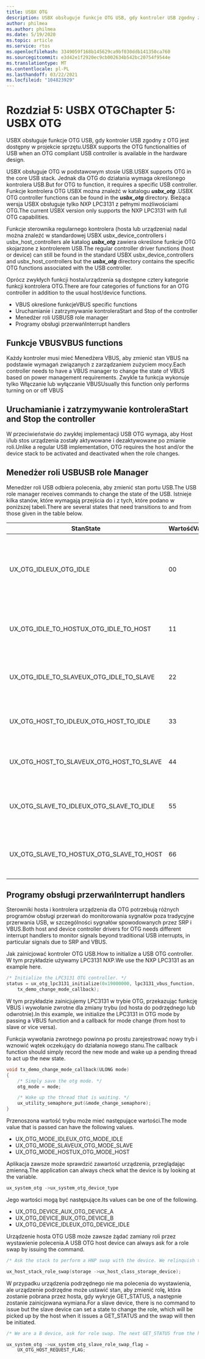 ```yaml
---
title: USBX OTG
description: USBX obsługuje funkcje OTG USB, gdy kontroler USB zgodny z OTG jest dostępny w projekcie sprzętu.
author: philmea
ms.author: philmea
ms.date: 5/19/2020
ms.topic: article
ms.service: rtos
ms.openlocfilehash: 3349059f168b145629ca9bf030ddb141350ca760
ms.sourcegitcommit: e3d42e1f2920ec9cb002634b542bc20754f9544e
ms.translationtype: MT
ms.contentlocale: pl-PL
ms.lasthandoff: 03/22/2021
ms.locfileid: "104823929"
---
```

# <a name="chapter-5-usbx-otg"></a><span data-ttu-id="ae0a5-103">Rozdział 5: USBX OTG</span><span class="sxs-lookup"><span data-stu-id="ae0a5-103">Chapter 5: USBX OTG</span></span>

<span data-ttu-id="ae0a5-104">USBX obsługuje funkcje OTG USB, gdy kontroler USB zgodny z OTG jest dostępny w projekcie sprzętu.</span><span class="sxs-lookup"><span data-stu-id="ae0a5-104">USBX supports the OTG functionalities of USB when an OTG compliant USB controller is available in the hardware design.</span></span>

<span data-ttu-id="ae0a5-105">USBX obsługuje OTG w podstawowym stosie USB.</span><span class="sxs-lookup"><span data-stu-id="ae0a5-105">USBX supports OTG in the core USB stack.</span></span> <span data-ttu-id="ae0a5-106">Jednak dla OTG do działania wymaga określonego kontrolera USB.</span><span class="sxs-lookup"><span data-stu-id="ae0a5-106">But for OTG to function, it requires a specific USB controller.</span></span> <span data-ttu-id="ae0a5-107">Funkcje kontrolera OTG USBX można znaleźć w katalogu ***usbx_otg*** .</span><span class="sxs-lookup"><span data-stu-id="ae0a5-107">USBX OTG controller functions can be found in the ***usbx_otg*** directory.</span></span> <span data-ttu-id="ae0a5-108">Bieżąca wersja USBX obsługuje tylko NXP LPC3131 z pełnymi możliwościami OTG.</span><span class="sxs-lookup"><span data-stu-id="ae0a5-108">The current USBX version only supports the NXP LPC3131 with full OTG capabilities.</span></span>

<span data-ttu-id="ae0a5-109">Funkcje sterownika regularnego kontrolera (hosta lub urządzenia) nadal można znaleźć w standardowej USBX usbx_device_controllers i usbx_host_controllers ale katalog ***usbx_otg*** zawiera określone funkcje OTG skojarzone z kontrolerem USB.</span><span class="sxs-lookup"><span data-stu-id="ae0a5-109">The regular controller driver functions (host or device) can still be found in the standard USBX usbx_device_controllers and usbx_host_controllers but the ***usbx_otg*** directory contains the specific OTG functions associated with the USB controller.</span></span>

<span data-ttu-id="ae0a5-110">Oprócz zwykłych funkcji hosta/urządzenia są dostępne cztery kategorie funkcji kontrolera OTG.</span><span class="sxs-lookup"><span data-stu-id="ae0a5-110">There are four categories of functions for an OTG controller in addition to the usual host/device functions.</span></span>

- <span data-ttu-id="ae0a5-111">VBUS określone funkcje</span><span class="sxs-lookup"><span data-stu-id="ae0a5-111">VBUS specific functions</span></span>
- <span data-ttu-id="ae0a5-112">Uruchamianie i zatrzymywanie kontrolera</span><span class="sxs-lookup"><span data-stu-id="ae0a5-112">Start and Stop of the controller</span></span>
- <span data-ttu-id="ae0a5-113">Menedżer roli USB</span><span class="sxs-lookup"><span data-stu-id="ae0a5-113">USB role manager</span></span>
- <span data-ttu-id="ae0a5-114">Programy obsługi przerwań</span><span class="sxs-lookup"><span data-stu-id="ae0a5-114">Interrupt handlers</span></span>

## <a name="vbus-functions"></a><span data-ttu-id="ae0a5-115">Funkcje VBUS</span><span class="sxs-lookup"><span data-stu-id="ae0a5-115">VBUS functions</span></span>

<span data-ttu-id="ae0a5-116">Każdy kontroler musi mieć Menedżera VBUS, aby zmienić stan VBUS na podstawie wymagań związanych z zarządzaniem zużyciem mocy.</span><span class="sxs-lookup"><span data-stu-id="ae0a5-116">Each controller needs to have a VBUS manager to change the state of VBUS based on power management requirements.</span></span> <span data-ttu-id="ae0a5-117">Zwykle ta funkcja wykonuje tylko Włączanie lub wyłączanie VBUS</span><span class="sxs-lookup"><span data-stu-id="ae0a5-117">Usually this function only performs turning on or off VBUS</span></span>

## <a name="start-and-stop-the-controller"></a><span data-ttu-id="ae0a5-118">Uruchamianie i zatrzymywanie kontrolera</span><span class="sxs-lookup"><span data-stu-id="ae0a5-118">Start and Stop the controller</span></span>

<span data-ttu-id="ae0a5-119">W przeciwieństwie do zwykłej implementacji USB OTG wymaga, aby Host i/lub stos urządzenia zostały aktywowane i dezaktywowane po zmianie roli.</span><span class="sxs-lookup"><span data-stu-id="ae0a5-119">Unlike a regular USB implementation, OTG requires the host and/or the device stack to be activated and deactivated when the role changes.</span></span>

## <a name="usb-role-manager"></a><span data-ttu-id="ae0a5-120">Menedżer roli USB</span><span class="sxs-lookup"><span data-stu-id="ae0a5-120">USB role Manager</span></span>

<span data-ttu-id="ae0a5-121">Menedżer roli USB odbiera polecenia, aby zmienić stan portu USB.</span><span class="sxs-lookup"><span data-stu-id="ae0a5-121">The USB role manager receives commands to change the state of the USB.</span></span> <span data-ttu-id="ae0a5-122">Istnieje kilka stanów, które wymagają przejścia do i z tych, które podano w poniższej tabeli.</span><span class="sxs-lookup"><span data-stu-id="ae0a5-122">There are several states that need transitions to and from those given in the table below.</span></span>

| <span data-ttu-id="ae0a5-123">Stan</span><span class="sxs-lookup"><span data-stu-id="ae0a5-123">State</span></span>                    | <span data-ttu-id="ae0a5-124">Wartość</span><span class="sxs-lookup"><span data-stu-id="ae0a5-124">Value</span></span> | <span data-ttu-id="ae0a5-125">Opis</span><span class="sxs-lookup"><span data-stu-id="ae0a5-125">Description</span></span>                                           |
| ------------------------ | ----- | ----------------------------------------------------- |
| <span data-ttu-id="ae0a5-126">UX_OTG_IDLE</span><span class="sxs-lookup"><span data-stu-id="ae0a5-126">UX_OTG_IDLE</span></span>            | <span data-ttu-id="ae0a5-127">0</span><span class="sxs-lookup"><span data-stu-id="ae0a5-127">0</span></span>     | <span data-ttu-id="ae0a5-128">Urządzenie jest w stanie bezczynności.</span><span class="sxs-lookup"><span data-stu-id="ae0a5-128">The device is Idle.</span></span> <span data-ttu-id="ae0a5-129">Brak połączenia ze wszystkimi elementami</span><span class="sxs-lookup"><span data-stu-id="ae0a5-129">Not connected to anything</span></span> |
| <span data-ttu-id="ae0a5-130">UX_OTG_IDLE_TO_HOST</span><span class="sxs-lookup"><span data-stu-id="ae0a5-130">UX_OTG_IDLE_TO_HOST</span></span>  | <span data-ttu-id="ae0a5-131">1</span><span class="sxs-lookup"><span data-stu-id="ae0a5-131">1</span></span>     | <span data-ttu-id="ae0a5-132">Urządzenie jest połączone z typem łącznika</span><span class="sxs-lookup"><span data-stu-id="ae0a5-132">Device is connected with type A connector</span></span>             |
| <span data-ttu-id="ae0a5-133">UX_OTG_IDLE_TO_SLAVE</span><span class="sxs-lookup"><span data-stu-id="ae0a5-133">UX_OTG_IDLE_TO_SLAVE</span></span> | <span data-ttu-id="ae0a5-134">2</span><span class="sxs-lookup"><span data-stu-id="ae0a5-134">2</span></span>     | <span data-ttu-id="ae0a5-135">Urządzenie jest połączone z łącznikiem typu B</span><span class="sxs-lookup"><span data-stu-id="ae0a5-135">Device is connected with type B connector</span></span>             |
| <span data-ttu-id="ae0a5-136">UX_OTG_HOST_TO_IDLE</span><span class="sxs-lookup"><span data-stu-id="ae0a5-136">UX_OTG_HOST_TO_IDLE</span></span>  | <span data-ttu-id="ae0a5-137">3</span><span class="sxs-lookup"><span data-stu-id="ae0a5-137">3</span></span>     | <span data-ttu-id="ae0a5-138">Urządzenie hosta zostało rozłączone</span><span class="sxs-lookup"><span data-stu-id="ae0a5-138">Host device got disconnected</span></span>                          |
| <span data-ttu-id="ae0a5-139">UX_OTG_HOST_TO_SLAVE</span><span class="sxs-lookup"><span data-stu-id="ae0a5-139">UX_OTG_HOST_TO_SLAVE</span></span> | <span data-ttu-id="ae0a5-140">4</span><span class="sxs-lookup"><span data-stu-id="ae0a5-140">4</span></span>     | <span data-ttu-id="ae0a5-141">Wymiana ról z hosta do podrzędnego</span><span class="sxs-lookup"><span data-stu-id="ae0a5-141">Role swap from Host to Slave</span></span>                          |
| <span data-ttu-id="ae0a5-142">UX_OTG_SLAVE_TO_IDLE</span><span class="sxs-lookup"><span data-stu-id="ae0a5-142">UX_OTG_SLAVE_TO_IDLE</span></span> | <span data-ttu-id="ae0a5-143">5</span><span class="sxs-lookup"><span data-stu-id="ae0a5-143">5</span></span>     | <span data-ttu-id="ae0a5-144">Urządzenie podrzędne zostało rozłączone</span><span class="sxs-lookup"><span data-stu-id="ae0a5-144">Slave device is disconnected</span></span>                          |
| <span data-ttu-id="ae0a5-145">UX_OTG_SLAVE_TO_HOST</span><span class="sxs-lookup"><span data-stu-id="ae0a5-145">UX_OTG_SLAVE_TO_HOST</span></span> | <span data-ttu-id="ae0a5-146">6</span><span class="sxs-lookup"><span data-stu-id="ae0a5-146">6</span></span>     | <span data-ttu-id="ae0a5-147">Wymiana ról z elementu podrzędnego na host</span><span class="sxs-lookup"><span data-stu-id="ae0a5-147">Role swap from Slave to Host</span></span>                          |

## <a name="interrupt-handlers"></a><span data-ttu-id="ae0a5-148">Programy obsługi przerwań</span><span class="sxs-lookup"><span data-stu-id="ae0a5-148">Interrupt handlers</span></span>

<span data-ttu-id="ae0a5-149">Sterowniki hosta i kontrolera urządzenia dla OTG potrzebują różnych programów obsługi przerwań do monitorowania sygnałów poza tradycyjne przerwania USB, w szczególności sygnałów spowodowanych przez SRP i VBUS.</span><span class="sxs-lookup"><span data-stu-id="ae0a5-149">Both host and device controller drivers for OTG needs different interrupt handlers to monitor signals beyond traditional USB interrupts, in particular signals due to SRP and VBUS.</span></span>

<span data-ttu-id="ae0a5-150">Jak zainicjować kontroler OTG USB.</span><span class="sxs-lookup"><span data-stu-id="ae0a5-150">How to initialize a USB OTG controller.</span></span> <span data-ttu-id="ae0a5-151">W tym przykładzie używamy LPC3131 NXP.</span><span class="sxs-lookup"><span data-stu-id="ae0a5-151">We use the NXP LPC3131 as an example here.</span></span>

```C
/* Initialize the LPC3131 OTG controller. */
status = ux_otg_lpc3131_initialize(0x19000000, lpc3131_vbus_function,
    tx_demo_change_mode_callback);
```

<span data-ttu-id="ae0a5-152">W tym przykładzie zainicjujemy LPC3131 w trybie OTG, przekazując funkcję VBUS i wywołanie zwrotne dla zmiany trybu (od hosta do podrzędnego lub odwrotnie).</span><span class="sxs-lookup"><span data-stu-id="ae0a5-152">In this example, we initialize the LPC3131 in OTG mode by passing a VBUS function and a callback for mode change (from host to slave or vice versa).</span></span>

<span data-ttu-id="ae0a5-153">Funkcja wywołania zwrotnego powinna po prostu zarejestrować nowy tryb i wznowić wątek oczekujący do działania nowego stanu.</span><span class="sxs-lookup"><span data-stu-id="ae0a5-153">The callback function should simply record the new mode and wake up a pending thread to act up the new state.</span></span>

```C
void tx_demo_change_mode_callback(ULONG mode)
{
    /* Simply save the otg mode. */
    otg_mode = mode;

    /* Wake up the thread that is waiting. */
    ux_utility_semaphore_put(&mode_change_semaphore);
}
```

<span data-ttu-id="ae0a5-154">Przenoszona wartość trybu może mieć następujące wartości.</span><span class="sxs-lookup"><span data-stu-id="ae0a5-154">The mode value that is passed can have the following values.</span></span>

- <span data-ttu-id="ae0a5-155">UX_OTG_MODE_IDLE</span><span class="sxs-lookup"><span data-stu-id="ae0a5-155">UX_OTG_MODE_IDLE</span></span>
- <span data-ttu-id="ae0a5-156">UX_OTG_MODE_SLAVE</span><span class="sxs-lookup"><span data-stu-id="ae0a5-156">UX_OTG_MODE_SLAVE</span></span>
- <span data-ttu-id="ae0a5-157">UX_OTG_MODE_HOST</span><span class="sxs-lookup"><span data-stu-id="ae0a5-157">UX_OTG_MODE_HOST</span></span>

<span data-ttu-id="ae0a5-158">Aplikacja zawsze może sprawdzić zawartość urządzenia, przeglądając zmienną.</span><span class="sxs-lookup"><span data-stu-id="ae0a5-158">The application can always check what the device is by looking at the variable.</span></span>

```C
ux_system_otg ->ux_system_otg_device_type
```

<span data-ttu-id="ae0a5-159">Jego wartości mogą być następujące.</span><span class="sxs-lookup"><span data-stu-id="ae0a5-159">Its values can be one of the following.</span></span>

- <span data-ttu-id="ae0a5-160">UX_OTG_DEVICE_A</span><span class="sxs-lookup"><span data-stu-id="ae0a5-160">UX_OTG_DEVICE_A</span></span>
- <span data-ttu-id="ae0a5-161">UX_OTG_DEVICE_B</span><span class="sxs-lookup"><span data-stu-id="ae0a5-161">UX_OTG_DEVICE_B</span></span>
- <span data-ttu-id="ae0a5-162">UX_OTG_DEVICE_IDLE</span><span class="sxs-lookup"><span data-stu-id="ae0a5-162">UX_OTG_DEVICE_IDLE</span></span>

<span data-ttu-id="ae0a5-163">Urządzenie hosta OTG USB może zawsze żądać zamiany roli przez wystawienie polecenia.</span><span class="sxs-lookup"><span data-stu-id="ae0a5-163">A USB OTG host device can always ask for a role swap by issuing the command.</span></span>

```C
/* Ask the stack to perform a HNP swap with the device. We relinquish the host role to A device. */

ux_host_stack_role_swap(storage ->ux_host_class_storage_device);
```

<span data-ttu-id="ae0a5-164">W przypadku urządzenia podrzędnego nie ma polecenia do wystawienia, ale urządzenie podrzędne może ustawić stan, aby zmienić rolę, która zostanie pobrana przez hosta, gdy wykryje GET_STATUS, a następnie zostanie zainicjowana wymiana.</span><span class="sxs-lookup"><span data-stu-id="ae0a5-164">For a slave device, there is no command to issue but the slave device can set a state to change the role, which will be picked up by the host when it issues a GET_STATUS and the swap will then be initiated.</span></span>

```C
/* We are a B device, ask for role swap. The next GET_STATUS from the host will get the status change and do the HNP. */

ux_system_otg ->ux_system_otg_slave_role_swap_flag =
    UX_OTG_HOST_REQUEST_FLAG;
```
